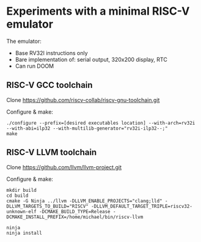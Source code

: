 
# Experiments with a minimal RISC-V emulator

The emulator:
 - Base RV32I instructions only
 - Bare implementation of: serial output, 320x200 display, RTC
 - Can run DOOM

## RISC-V GCC toolchain

Clone https://github.com/riscv-collab/riscv-gnu-toolchain.git

Configure & make:

```
./configure --prefix=[desired executables location] --with-arch=rv32i --with-abi=ilp32 --with-multilib-generator="rv32i-ilp32--;"
make
```

## RISC-V LLVM toolchain

Clone https://github.com/llvm/llvm-project.git

Configure & make:

```
mkdir build
cd build
cmake -G Ninja ../llvm -DLLVM_ENABLE_PROJECTS="clang;lld" -DLLVM_TARGETS_TO_BUILD="RISCV" -DLLVM_DEFAULT_TARGET_TRIPLE=riscv32-unknown-elf -DCMAKE_BUILD_TYPE=Release -DCMAKE_INSTALL_PREFIX=/home/michael/bin/riscv-llvm

ninja
ninja install
```
